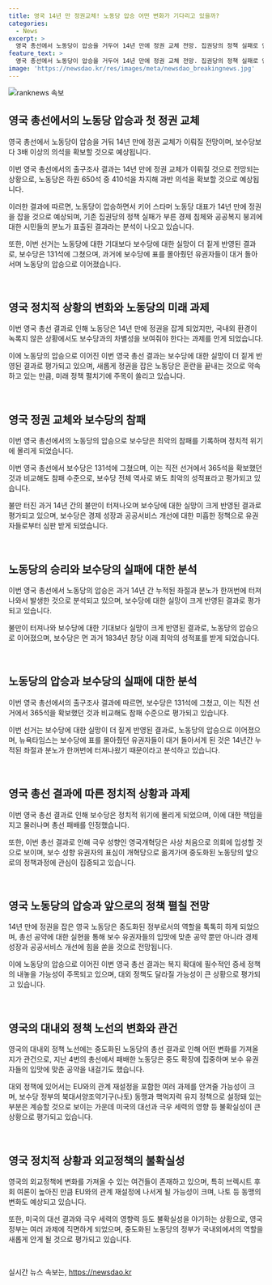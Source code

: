 ```yaml
---
title: 영국 14년 만 정권교체! 노동당 압승 어떤 변화가 기다리고 있을까?
categories:
  - News
excerpt: >
  영국 총선에서 노동당이 압승을 거두어 14년 만에 정권 교체 전망. 집권당의 정책 실패로 인한 투표 결과로 분노 표출. 출구조사에 따르면 노동당은 하원 650석 중 410석을 차지해 과반 확보 예상. 스코틀랜드국민당은 예상보다 적은 결과 예상. 보수당은 131석으로 전체 역사로도 최악의 결과. 보수당 집권기의 정책 실패와 불만이 노동당의 승리로 이어졌으며, 노동당은 앞으로 중도화된 정책과 외교정책에 집중할 것으로 전망됨.
feature_text: >
  영국 총선에서 노동당이 압승을 거두어 14년 만에 정권 교체 전망. 집권당의 정책 실패로 인한 투표 결과로 분노 표출. 출구조사에 따르면 노동당은 하원 650석 중 410석을 차지해 과반 확보 예상. 스코틀랜드국민당은 예상보다 적은 결과 예상. 보수당은 131석으로 전체 역사로도 최악의 결과. 보수당 집권기의 정책 실패와 불만이 노동당의 승리로 이어졌으며, 노동당은 앞으로 중도화된 정책과 외교정책에 집중할 것으로 전망됨.
image: 'https://newsdao.kr/res/images/meta/newsdao_breakingnews.jpg'
---
```


<p><img src="https://newsdao.kr/res/images/meta/newsdao_breakingnews.jpg" alt="ranknews 속보" /></p>

<h2 data-ke-size="size26">영국 총선에서의 노동당 압승과 첫 정권 교체</h2>

<p data-ke-size="size16">영국 총선에서 노동당이 압승을 거둬 14년 만에 정권 교체가 이뤄질 전망이며, 보수당보다 3배 이상의 의석을 확보할 것으로 예상됩니다.</p>

<p data-ke-size="size16">이번 영국 총선에서의 출구조사 결과는 14년 만에 정권 교체가 이뤄질 것으로 전망되는 상황으로, 노동당은 하원 650석 중 410석을 차지해 과반 의석을 확보할 것으로 예상됩니다.</p>

<p data-ke-size="size16">이러한 결과에 따르면, 노동당이 압승하면서 키어 스타머 노동당 대표가 14년 만에 정권을 잡을 것으로 예상되며, 기존 집권당의 정책 실패가 부른 경제 침체와 공공복지 붕괴에 대한 시민들의 분노가 표출된 결과라는 분석이 나오고 있습니다.</p>

<p data-ke-size="size16">또한, 이번 선거는 노동당에 대한 기대보다 보수당에 대한 실망이 더 짙게 반영된 결과로, 보수당은 131석에 그쳤으며, 과거에 보수당에 표를 몰아줬던 유권자들이 대거 돌아서며 노동당의 압승으로 이어졌습니다.</p>

<p data-ke-size="size16">&nbsp;</p>

<h2 data-ke-size="size26">영국 정치적 상황의 변화와 노동당의 미래 과제</h2>

<p data-ke-size="size16">이번 영국 총선 결과로 인해 노동당은 14년 만에 정권을 잡게 되었지만, 국내외 환경이 녹록지 않은 상황에서도 보수당과의 차별성을 보여줘야 한다는 과제를 안게 되었습니다.</p>

<p data-ke-size="size16">이에 노동당의 압승으로 이어진 이번 영국 총선 결과는 보수당에 대한 실망이 더 짙게 반영된 결과로 평가되고 있으며, 새롭게 정권을 잡은 노동당은 혼란을 끝내는 것으로 약속하고 있는 만큼, 미래 정책 펼치기에 주목이 쏠리고 있습니다.</p>

<p data-ke-size="size16">&nbsp;</p>

<h2 data-ke-size="size26">영국 정권 교체와 보수당의 참패</h2>

<p data-ke-size="size16">이번 영국 총선에서의 노동당의 압승으로 보수당은 최악의 참패를 기록하며 정치적 위기에 몰리게 되었습니다.</p>

<p data-ke-size="size16">이번 영국 총선에서 보수당은 131석에 그쳤으며, 이는 직전 선거에서 365석을 확보했던 것과 비교해도 참패 수준으로, 보수당 전체 역사로 봐도 최악의 성적표라고 평가되고 있습니다.</p>

<p data-ke-size="size16">불만 터진 과거 14년 간의 불만이 터져나오며 보수당에 대한 실망이 크게 반영된 결과로 평가되고 있으며, 보수당은 경제 성장과 공공서비스 개선에 대한 미흡한 정책으로 유권자들로부터 심판 받게 되었습니다.</p>

<p data-ke-size="size16">&nbsp;</p>

<h2 data-ke-size="size26">노동당의 승리와 보수당의 실패에 대한 분석</h2>

<p data-ke-size="size16">이번 영국 총선에서 노동당의 압승은 과거 14년 간 누적된 좌절과 분노가 한꺼번에 터져나와서 발생한 것으로 분석되고 있으며, 보수당에 대한 실망이 크게 반영된 결과로 평가되고 있습니다.</p>

<p data-ke-size="size16">불만이 터져나와 보수당에 대한 기대보다 실망이 크게 반영된 결과로, 노동당의 압승으로 이어졌으며, 보수당은 먼 과거 1834년 창당 이래 최악의 성적표를 받게 되었습니다.</p>

<p data-ke-size="size16">&nbsp;</p>

<h2 data-ke-size="size26">노동당의 압승과 보수당의 실패에 대한 분석</h2>

<p data-ke-size="size16">이번 영국 총선에서의 출구조사 결과에 따르면, 보수당은 131석에 그쳤고, 이는 직전 선거에서 365석을 확보했던 것과 비교해도 참패 수준으로 평가되고 있습니다.</p>

<p data-ke-size="size16">이번 선거는 보수당에 대한 실망이 더 짙게 반영된 결과로, 노동당의 압승으로 이어졌으며, 뉴욕타임스는 보수당에 표를 몰아줬던 유권자들이 대거 돌아서게 된 것은 14년간 누적된 좌절과 분노가 한꺼번에 터져나왔기 때문이라고 분석하고 있습니다.</p>

<p data-ke-size="size16">&nbsp;</p>

<h2 data-ke-size="size26">영국 총선 결과에 따른 정치적 상황과 과제</h2>

<p data-ke-size="size16">이번 영국 총선 결과로 인해 보수당은 정치적 위기에 몰리게 되었으며, 이에 대한 책임을 지고 물러나며 총선 패배를 인정했습니다.</p>

<p data-ke-size="size16">또한, 이번 총선 결과로 인해 극우 성향인 영국개혁당은 사상 처음으로 의회에 입성할 것으로 보이며, 보수 성향 유권자의 표심이 개혁당으로 옮겨가며 중도화된 노동당의 앞으로의 정책과정에 관심이 집중되고 있습니다.</p>

<p data-ke-size="size16">&nbsp;</p>

<h2 data-ke-size="size26">영국 노동당의 압승과 앞으로의 정책 펼칠 전망</h2>

<p data-ke-size="size16">14년 만에 정권을 잡은 영국 노동당은 중도화된 정부로서의 역할을 톡톡히 하게 되었으며, 총선 공약에 대한 실현을 통해 보수 유권자들의 입맛에 맞춘 공약 뿐만 아니라 경제 성장과 공공서비스 개선에 힘을 쏟을 것으로 전망됩니다.</p>

<p data-ke-size="size16">이에 노동당의 압승으로 이어진 이번 영국 총선 결과는 복지 확대에 필수적인 증세 정책의 내놓을 가능성이 주목되고 있으며, 대외 정책도 달라질 가능성이 큰 상황으로 평가되고 있습니다.</p>

<p data-ke-size="size16">&nbsp;</p>

<h2 data-ke-size="size26">영국의 대내외 정책 노선의 변화와 관건</h2>

<p data-ke-size="size16">영국의 대내외 정책 노선에는 중도화된 노동당의 총선 결과로 인해 어떤 변화를 가져올지가 관건으로, 지난 4번의 총선에서 패배한 노동당은 중도 확장에 집중하며 보수 유권자들의 입맛에 맞춘 공약을 내걸기도 했습니다.</p>

<p data-ke-size="size16">대외 정책에 있어서는 EU와의 관계 재설정을 포함한 여러 과제를 안겨줄 가능성이 크며, 보수당 정부의 북대서양조약기구(나토) 동맹과 핵억지력 유지 정책으로 설정돼 있는 부분은 계승할 것으로 보이는 가운데 미국의 대선과 극우 세력의 영향 등 불확실성이 큰 상황으로 평가되고 있습니다.</p>

<p data-ke-size="size16">&nbsp;</p>

<h2 data-ke-size="size26">영국 정치적 상황과 외교정책의 불확실성</h2>

<p data-ke-size="size16">영국의 외교정책에 변화를 가져올 수 있는 여건들이 존재하고 있으며, 특히 브렉시트 후회 여론이 높아진 만큼 EU와의 관계 재설정에 나서게 될 가능성이 크며, 나토 등 동맹의 변화도 예상되고 있습니다.</p>

<p data-ke-size="size16">또한, 미국의 대선 결과와 극우 세력의 영향력 등도 불확실성을 야기하는 상황으로, 영국 정부는 여러 과제에 직면하게 되었으며, 중도화된 노동당의 정부가 국내외에서의 역할을 새롭게 안게 될 것으로 평가되고 있습니다.</p>

<p data-ke-size="size16">&nbsp;</p>
실시간 뉴스 속보는, <a href="https://newsdao.kr" rel="dofollow">https://newsdao.kr</a>


